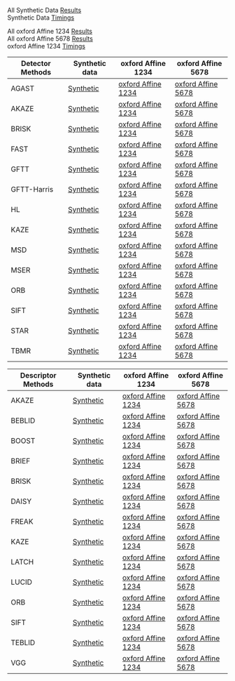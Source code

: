 
All Synthetic Data [Results](https://abbaselmas.github.io/feature-combinations/html/SyntheticData.html)  
Synthetic Data [Timings](https://abbaselmas.github.io/feature-combinations/html/SyntheticData_timing.html)

All oxford Affine 1234 [Results](https://abbaselmas.github.io/feature-combinations/html/oxfordAffineData1234.html)  
All oxford Affine 5678 [Results](https://abbaselmas.github.io/feature-combinations/html/oxfordAffineData5678.html)  
oxford Affine 1234 [Timings](https://abbaselmas.github.io/feature-combinations/html/oxfordAffine_timing.html)

|Detector Methods|Synthetic data|oxford Affine 1234|oxford Affine 5678|
|---|---|---|---|
|AGAST      | [Synthetic](https://abbaselmas.github.io/feature-combinations/html/SyntheticData_Detector_agast.html)         | [oxford Affine 1234](https://abbaselmas.github.io/feature-combinations/html/oxfordAffine1234_Detector_agast.html)         | [oxford Affine 5678](https://abbaselmas.github.io/feature-combinations/html/oxfordAffine5678_Detector_agast.html)         |
|AKAZE      | [Synthetic](https://abbaselmas.github.io/feature-combinations/html/SyntheticData_Detector_akaze.html)         | [oxford Affine 1234](https://abbaselmas.github.io/feature-combinations/html/oxfordAffine1234_Detector_akaze.html)         | [oxford Affine 5678](https://abbaselmas.github.io/feature-combinations/html/oxfordAffine5678_Detector_akaze.html)         |
|BRISK      | [Synthetic](https://abbaselmas.github.io/feature-combinations/html/SyntheticData_Detector_brisk.html)         | [oxford Affine 1234](https://abbaselmas.github.io/feature-combinations/html/oxfordAffine1234_Detector_brisk.html)         | [oxford Affine 5678](https://abbaselmas.github.io/feature-combinations/html/oxfordAffine5678_Detector_brisk.html)         |
|FAST       | [Synthetic](https://abbaselmas.github.io/feature-combinations/html/SyntheticData_Detector_fast.html)          | [oxford Affine 1234](https://abbaselmas.github.io/feature-combinations/html/oxfordAffine1234_Detector_fast.html)          | [oxford Affine 5678](https://abbaselmas.github.io/feature-combinations/html/oxfordAffine5678_Detector_fast.html)          |
|GFTT       | [Synthetic](https://abbaselmas.github.io/feature-combinations/html/SyntheticData_Detector_gftt.html)          | [oxford Affine 1234](https://abbaselmas.github.io/feature-combinations/html/oxfordAffine1234_Detector_gftt.html)          | [oxford Affine 5678](https://abbaselmas.github.io/feature-combinations/html/oxfordAffine5678_Detector_gftt.html)          |
|GFTT-Harris| [Synthetic](https://abbaselmas.github.io/feature-combinations/html/SyntheticData_Detector_gftt_harris.html)   | [oxford Affine 1234](https://abbaselmas.github.io/feature-combinations/html/oxfordAffine1234_Detector_gftt_harris.html)   | [oxford Affine 5678](https://abbaselmas.github.io/feature-combinations/html/oxfordAffine5678_Detector_gftt_harris.html)   |
|HL         | [Synthetic](https://abbaselmas.github.io/feature-combinations/html/SyntheticData_Detector_hl.html)            | [oxford Affine 1234](https://abbaselmas.github.io/feature-combinations/html/oxfordAffine1234_Detector_hl.html)            | [oxford Affine 5678](https://abbaselmas.github.io/feature-combinations/html/oxfordAffine5678_Detector_hl.html)            |
|KAZE       | [Synthetic](https://abbaselmas.github.io/feature-combinations/html/SyntheticData_Detector_kaze.html)          | [oxford Affine 1234](https://abbaselmas.github.io/feature-combinations/html/oxfordAffine1234_Detector_kaze.html)          | [oxford Affine 5678](https://abbaselmas.github.io/feature-combinations/html/oxfordAffine5678_Detector_kaze.html)          |
|MSD        | [Synthetic](https://abbaselmas.github.io/feature-combinations/html/SyntheticData_Detector_msd.html)           | [oxford Affine 1234](https://abbaselmas.github.io/feature-combinations/html/oxfordAffine1234_Detector_msd.html)           | [oxford Affine 5678](https://abbaselmas.github.io/feature-combinations/html/oxfordAffine5678_Detector_msd.html)           |
|MSER       | [Synthetic](https://abbaselmas.github.io/feature-combinations/html/SyntheticData_Detector_mser.html)          | [oxford Affine 1234](https://abbaselmas.github.io/feature-combinations/html/oxfordAffine1234_Detector_mser.html)          | [oxford Affine 5678](https://abbaselmas.github.io/feature-combinations/html/oxfordAffine5678_Detector_mser.html)          |
|ORB        | [Synthetic](https://abbaselmas.github.io/feature-combinations/html/SyntheticData_Detector_orb.html)           | [oxford Affine 1234](https://abbaselmas.github.io/feature-combinations/html/oxfordAffine1234_Detector_orb.html)           | [oxford Affine 5678](https://abbaselmas.github.io/feature-combinations/html/oxfordAffine5678_Detector_orb.html)           |
|SIFT       | [Synthetic](https://abbaselmas.github.io/feature-combinations/html/SyntheticData_Detector_sift.html)          | [oxford Affine 1234](https://abbaselmas.github.io/feature-combinations/html/oxfordAffine1234_Detector_sift.html)          | [oxford Affine 5678](https://abbaselmas.github.io/feature-combinations/html/oxfordAffine5678_Detector_sift.html)          |
|STAR       | [Synthetic](https://abbaselmas.github.io/feature-combinations/html/SyntheticData_Detector_star.html)          | [oxford Affine 1234](https://abbaselmas.github.io/feature-combinations/html/oxfordAffine1234_Detector_star.html)          | [oxford Affine 5678](https://abbaselmas.github.io/feature-combinations/html/oxfordAffine5678_Detector_star.html)          |
|TBMR       | [Synthetic](https://abbaselmas.github.io/feature-combinations/html/SyntheticData_Detector_tbmr.html)          | [oxford Affine 1234](https://abbaselmas.github.io/feature-combinations/html/oxfordAffine1234_Detector_tbmr.html)          | [oxford Affine 5678](https://abbaselmas.github.io/feature-combinations/html/oxfordAffine5678_Detector_tbmr.html)          |

|Descriptor Methods|Synthetic data|oxford Affine 1234|oxford Affine 5678|
|---|---|---|---|
|AKAZE | [Synthetic](https://abbaselmas.github.io/feature-combinations/html/SyntheticData_Descriptor_akaze.html)  | [oxford Affine 1234](https://abbaselmas.github.io/feature-combinations/html/oxfordAffine1234_Descriptor_akaze.html)  | [oxford Affine 5678](https://abbaselmas.github.io/feature-combinations/html/oxfordAffine5678_Descriptor_akaze.html)  |
|BEBLID| [Synthetic](https://abbaselmas.github.io/feature-combinations/html/SyntheticData_Descriptor_beblid.html) | [oxford Affine 1234](https://abbaselmas.github.io/feature-combinations/html/oxfordAffine1234_Descriptor_beblid.html) | [oxford Affine 5678](https://abbaselmas.github.io/feature-combinations/html/oxfordAffine5678_Descriptor_beblid.html) |
|BOOST | [Synthetic](https://abbaselmas.github.io/feature-combinations/html/SyntheticData_Descriptor_boost.html)  | [oxford Affine 1234](https://abbaselmas.github.io/feature-combinations/html/oxfordAffine1234_Descriptor_boost.html)  | [oxford Affine 5678](https://abbaselmas.github.io/feature-combinations/html/oxfordAffine5678_Descriptor_boost.html)  |
|BRIEF | [Synthetic](https://abbaselmas.github.io/feature-combinations/html/SyntheticData_Descriptor_brief.html)  | [oxford Affine 1234](https://abbaselmas.github.io/feature-combinations/html/oxfordAffine1234_Descriptor_brief.html)  | [oxford Affine 5678](https://abbaselmas.github.io/feature-combinations/html/oxfordAffine5678_Descriptor_brief.html)  |
|BRISK | [Synthetic](https://abbaselmas.github.io/feature-combinations/html/SyntheticData_Descriptor_brisk.html)  | [oxford Affine 1234](https://abbaselmas.github.io/feature-combinations/html/oxfordAffine1234_Descriptor_brisk.html)  | [oxford Affine 5678](https://abbaselmas.github.io/feature-combinations/html/oxfordAffine5678_Descriptor_brisk.html)  |
|DAISY | [Synthetic](https://abbaselmas.github.io/feature-combinations/html/SyntheticData_Descriptor_daisy.html)  | [oxford Affine 1234](https://abbaselmas.github.io/feature-combinations/html/oxfordAffine1234_Descriptor_daisy.html)  | [oxford Affine 5678](https://abbaselmas.github.io/feature-combinations/html/oxfordAffine5678_Descriptor_daisy.html)  |
|FREAK | [Synthetic](https://abbaselmas.github.io/feature-combinations/html/SyntheticData_Descriptor_freak.html)  | [oxford Affine 1234](https://abbaselmas.github.io/feature-combinations/html/oxfordAffine1234_Descriptor_freak.html)  | [oxford Affine 5678](https://abbaselmas.github.io/feature-combinations/html/oxfordAffine5678_Descriptor_freak.html)  |
|KAZE  | [Synthetic](https://abbaselmas.github.io/feature-combinations/html/SyntheticData_Descriptor_kaze.html)   | [oxford Affine 1234](https://abbaselmas.github.io/feature-combinations/html/oxfordAffine1234_Descriptor_kaze.html)   | [oxford Affine 5678](https://abbaselmas.github.io/feature-combinations/html/oxfordAffine5678_Descriptor_kaze.html)   |
|LATCH | [Synthetic](https://abbaselmas.github.io/feature-combinations/html/SyntheticData_Descriptor_latch.html)  | [oxford Affine 1234](https://abbaselmas.github.io/feature-combinations/html/oxfordAffine1234_Descriptor_latch.html)  | [oxford Affine 5678](https://abbaselmas.github.io/feature-combinations/html/oxfordAffine5678_Descriptor_latch.html)  |
|LUCID | [Synthetic](https://abbaselmas.github.io/feature-combinations/html/SyntheticData_Descriptor_lucid.html)  | [oxford Affine 1234](https://abbaselmas.github.io/feature-combinations/html/oxfordAffine1234_Descriptor_lucid.html)  | [oxford Affine 5678](https://abbaselmas.github.io/feature-combinations/html/oxfordAffine5678_Descriptor_lucid.html)  |
|ORB   | [Synthetic](https://abbaselmas.github.io/feature-combinations/html/SyntheticData_Descriptor_orb.html)    | [oxford Affine 1234](https://abbaselmas.github.io/feature-combinations/html/oxfordAffine1234_Descriptor_orb.html)    | [oxford Affine 5678](https://abbaselmas.github.io/feature-combinations/html/oxfordAffine5678_Descriptor_orb.html)    |
|SIFT  | [Synthetic](https://abbaselmas.github.io/feature-combinations/html/SyntheticData_Descriptor_sift.html)   | [oxford Affine 1234](https://abbaselmas.github.io/feature-combinations/html/oxfordAffine1234_Descriptor_sift.html)   | [oxford Affine 5678](https://abbaselmas.github.io/feature-combinations/html/oxfordAffine5678_Descriptor_sift.html)   |
|TEBLID| [Synthetic](https://abbaselmas.github.io/feature-combinations/html/SyntheticData_Descriptor_teblid.html) | [oxford Affine 1234](https://abbaselmas.github.io/feature-combinations/html/oxfordAffine1234_Descriptor_teblid.html) | [oxford Affine 5678](https://abbaselmas.github.io/feature-combinations/html/oxfordAffine5678_Descriptor_teblid.html) |
|VGG   | [Synthetic](https://abbaselmas.github.io/feature-combinations/html/SyntheticData_Descriptor_vgg.html)    | [oxford Affine 1234](https://abbaselmas.github.io/feature-combinations/html/oxfordAffine1234_Descriptor_vgg.html)    | [oxford Affine 5678](https://abbaselmas.github.io/feature-combinations/html/oxfordAffine5678_Descriptor_vgg.html)    |
